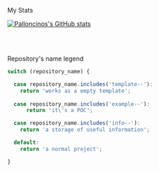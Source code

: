 My Stats

[![Palloncinos's GitHub stats](https://github-readme-stats.vercel.app/api?username=palloncino&theme=dark&show_icons=true)](https://github.com/palloncino/github-readme-stats)

<br /><br />

Repository's name legend

```javascript
switch (repository_name) {

  case repository_name.includes('template--'):
    return 'works as a empty template';
  
  case repository_name.includes('example--'):
      return 'it\'s a POC';

  case repository_name.includes('info--'):
    return 'a storage of useful information';

  default:
    return 'a normal project';

}
```